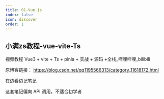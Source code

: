 ```yaml
---
title: 01-Vue.js
index: false 
icon: discover
order: 1
---
```


## 小满zs教程-vue-vite-Ts

视频教程 Vue3 + vite + Ts + pinia + 实战 + 源码 +全栈_哔哩哔哩_bilibili

原博客链接： https://blog.csdn.net/qq1195566313/category_11618172.html

在边看边记笔记

这套笔记偏向 API 调用，不适合初学者